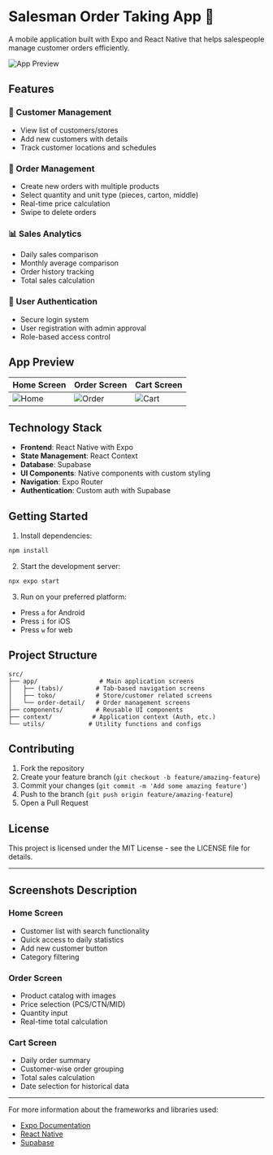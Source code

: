 # Salesman Order Taking App 📱

A mobile application built with Expo and React Native that helps salespeople manage customer orders efficiently.

![App Preview](https://i.imgur.com/example.png) <!-- Replace with actual app screenshots -->

## Features

### 🏪 Customer Management
- View list of customers/stores
- Add new customers with details
- Track customer locations and schedules

### 📝 Order Management
- Create new orders with multiple products
- Select quantity and unit type (pieces, carton, middle)
- Real-time price calculation
- Swipe to delete orders

### 📊 Sales Analytics
- Daily sales comparison
- Monthly average comparison
- Order history tracking
- Total sales calculation

### 👤 User Authentication
- Secure login system
- User registration with admin approval
- Role-based access control

## App Preview

<!-- Add actual screenshots of your app here -->
| Home Screen | Order Screen | Cart Screen |
|------------|--------------|-------------|
| ![Home](https://i.imgur.com/example1.png) | ![Order](https://i.imgur.com/example2.png) | ![Cart](https://i.imgur.com/example3.png) |

## Technology Stack

- **Frontend**: React Native with Expo
- **State Management**: React Context
- **Database**: Supabase
- **UI Components**: Native components with custom styling
- **Navigation**: Expo Router
- **Authentication**: Custom auth with Supabase

## Getting Started

1. Install dependencies:
```bash
npm install
```

2. Start the development server:
```bash
npx expo start
```

3. Run on your preferred platform:
- Press `a` for Android
- Press `i` for iOS
- Press `w` for web

## Project Structure

```
src/
├── app/                 # Main application screens
│   ├── (tabs)/         # Tab-based navigation screens
│   ├── toko/           # Store/customer related screens
│   └── order-detail/   # Order management screens
├── components/         # Reusable UI components
├── context/           # Application context (Auth, etc.)
└── utils/            # Utility functions and configs
```

## Contributing

1. Fork the repository
2. Create your feature branch (`git checkout -b feature/amazing-feature`)
3. Commit your changes (`git commit -m 'Add some amazing feature'`)
4. Push to the branch (`git push origin feature/amazing-feature`)
5. Open a Pull Request

## License

This project is licensed under the MIT License - see the LICENSE file for details.

---

## Screenshots Description

### Home Screen
- Customer list with search functionality
- Quick access to daily statistics
- Add new customer button
- Category filtering

### Order Screen
- Product catalog with images
- Price selection (PCS/CTN/MID)
- Quantity input
- Real-time total calculation

### Cart Screen
- Daily order summary
- Customer-wise order grouping
- Total sales calculation
- Date selection for historical data

---

For more information about the frameworks and libraries used:
- [Expo Documentation](https://docs.expo.dev/)
- [React Native](https://reactnative.dev/)
- [Supabase](https://supabase.com/)
